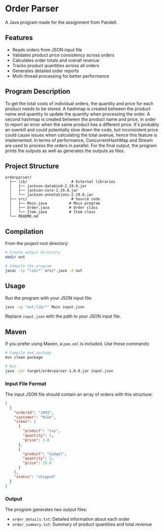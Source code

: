 # Order Parser

A Java program made for the assignment from Pandell. 


## Features

- Reads orders from JSON input file
- Validates product price consistency across orders
- Calculates order totals and overall revenue
- Tracks product quantities across all orders
- Generates detailed order reports
- Multi-thread processing for better performance

## Program Description
To get the total costs of individual orders, the quantity and price for each product needs to be stored. A hashmap is created between the product name and quantity to update the quantity when processing the order. A second hashmap is created between the product name and price, in order to report an error when the same product has a different price. It's probably an overkill and could potentially slow down the code, but inconsistent price could cause issues when calculating the total avenue, hence this feature is implemented. In terms of performance, ConcurrentHashMap and Stream are used to process the orders in parallel. For the final output, the program prints the outputs as well as generates the outputs as files.


## Project Structure

```
orderparser/
  ├── lib/                    # External libraries
  │   ├── jackson-databind-2.19.0.jar
  │   ├── jackson-core-2.19.0.jar
  │   └── jackson-annotations-2.19.0.jar
  ├── src/                    # Source code
  │   ├── Main.java          # Main program
  │   ├── Order.java         # Order class
  │   └── Item.java          # Item class
  └── README.md              
```

## Compilation

From the project root directory:

```bash
# Create output directory
mkdir out

# Compile the program
javac -cp "lib/*" src/*.java -d out
```

## Usage

Run the program with your JSON input file:

```bash
java -cp "out;lib/*" Main input.json
```

Replace `input.json` with the path to your JSON input file.


## Maven

If you prefer using Maven, a `pom.xml` is included. Use these commands:

```bash
# Compile and package
mvn clean package

# Run
java -jar target/orderparser-1.0.0.jar input.json
```


### Input File Format

The input JSON file should contain an array of orders with this structure:

```json
[
  {
    "orderId": "1003",
    "customer": "Mike",
    "items": [
      {
        "product": "toy",
        "quantity": 5,
        "price": 3.0
      },
      {
        "product": "Gadget",
        "quantity": 2,
        "price": 15.0
      }
    ],
    "status": "shipped"
  }
]
```

### Output

The program generates two output files:
- `order_details.txt`: Detailed information about each order
- `order_summary.txt`: Summary of product quantities and total revenue


